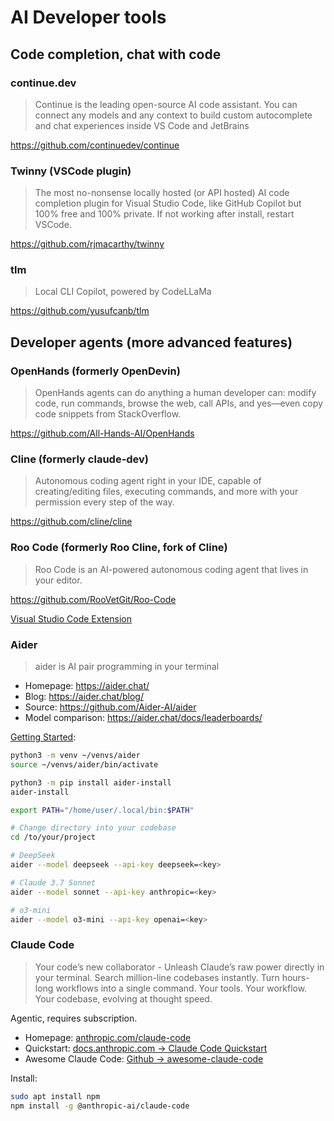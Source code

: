 # AI Developer tools

## Code completion, chat with code

### continue.dev

> Continue is the leading open-source AI code assistant. You can connect any models and any context to build custom autocomplete and chat experiences inside VS Code and JetBrains

https://github.com/continuedev/continue

### Twinny (VSCode plugin)

> The most no-nonsense locally hosted (or API hosted) AI code completion plugin for Visual Studio Code, like GitHub Copilot but 100% free and 100% private.
If not working after install, restart VSCode.

https://github.com/rjmacarthy/twinny

### tlm

> Local CLI Copilot, powered by CodeLLaMa

https://github.com/yusufcanb/tlm


## Developer agents (more advanced features)

### OpenHands (formerly OpenDevin)

> OpenHands agents can do anything a human developer can: modify code, run commands, browse the web, call APIs, and yes—even copy code snippets from StackOverflow.

https://github.com/All-Hands-AI/OpenHands

### Cline (formerly claude-dev)

> Autonomous coding agent right in your IDE, capable of creating/editing files, executing commands, and more with your permission every step of the way.

https://github.com/cline/cline

### Roo Code (formerly Roo Cline, fork of Cline)

> Roo Code is an AI-powered autonomous coding agent that lives in your editor.

https://github.com/RooVetGit/Roo-Code

[Visual Studio Code Extension](https://marketplace.visualstudio.com/items?itemName=RooVeterinaryInc.roo-cline)

### Aider

> aider is AI pair programming in your terminal

- Homepage: https://aider.chat/
- Blog: https://aider.chat/blog/
- Source: https://github.com/Aider-AI/aider
- Model comparison: https://aider.chat/docs/leaderboards/

[Getting Started](https://aider.chat/#getting-started):

```sh
python3 -m venv ~/venvs/aider
source ~/venvs/aider/bin/activate

python3 -m pip install aider-install
aider-install

export PATH="/home/user/.local/bin:$PATH"

# Change directory into your codebase
cd /to/your/project

# DeepSeek
aider --model deepseek --api-key deepseek=<key>

# Claude 3.7 Sonnet
aider --model sonnet --api-key anthropic=<key>

# o3-mini
aider --model o3-mini --api-key openai=<key>
```

### Claude Code

> Your code’s new collaborator - Unleash Claude’s raw power directly in your terminal. Search million-line codebases instantly. Turn hours-long workflows into a single command. Your tools. Your workflow. Your codebase, evolving at thought speed.

Agentic, requires subscription.

- Homepage: [anthropic.com/claude-code](https://www.anthropic.com/claude-code)
- Quickstart: [docs.anthropic.com → Claude Code Quickstart](https://docs.anthropic.com/en/docs/claude-code/quickstart)
- Awesome Claude Code: [Github → awesome-claude-code](https://github.com/hesreallyhim/awesome-claude-code)

Install:

```sh
sudo apt install npm
npm install -g @anthropic-ai/claude-code
```
